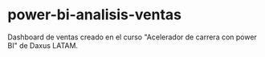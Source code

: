 # power-bi-analisis-ventas
Dashboard de ventas creado en el curso "Acelerador de carrera con power BI" de Daxus LATAM.
